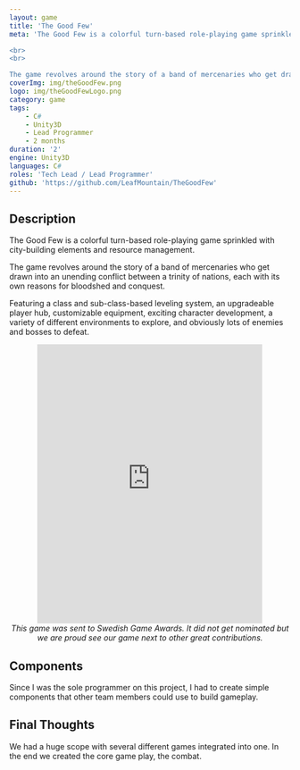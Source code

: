```yaml
---
layout: game
title: 'The Good Few'
meta: 'The Good Few is a colorful turn-based role-playing game sprinkled with city-building elements and resource management.

<br>
<br>

The game revolves around the story of a band of mercenaries who get drawn into an unending conflict between a trinity of nations, each with its own reasons for bloodshed and conquest.'
coverImg: img/theGoodFew.png
logo: img/theGoodFewLogo.png
category: game
tags:
    - C#
    - Unity3D
    - Lead Programmer
    - 2 months
duration: '2'
engine: Unity3D
languages: C#
roles: 'Tech Lead / Lead Programmer'
github: 'https://github.com/LeafMountain/TheGoodFew'
---
```


## Description
The Good Few is a colorful turn-based role-playing game sprinkled with city-building elements and resource management.

The game revolves around the story of a band of mercenaries who get drawn into an unending conflict between a trinity of nations, each with its own reasons for bloodshed and conquest.

Featuring a class and sub-class-based leveling system, an upgradeable player hub, customizable equipment, exciting character development, a variety of different environments to explore, and obviously lots of enemies and bosses to defeat.

<center>
<iframe width="80%" height="500" src="https://www.youtube.com/embed/674sdlZJsLI?rel=0" frameborder="0" allow="autoplay; encrypted-media" allowfullscreen></iframe><br/>
<i> This game was sent to Swedish Game Awards. It did not get nominated but we are proud see our game next to other great contributions. </i>
</center>

## Components
Since I was the sole programmer on this project, I had to create simple components that other team members could use to build gameplay.


## Final Thoughts
We had a huge scope with several different games integrated into one. In the end we created the core game play, the combat.